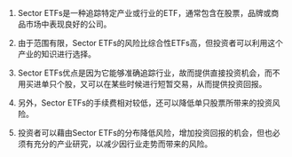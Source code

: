 

1. Sector ETFs是一种追踪特定产业或行业的ETF，通常包含在股票，品牌或商品市场中表现良好的公司。

2. 由于范围有限，Sector ETFs的风险比综合性ETFs高，但投资者可以利用这个产业的知识进行选择。

3. Sector ETFs优点是因为它能够准确追踪行业，故而提供直接投资机会，而不用买进单只个股，又可以在某些时候进行短暂交易，从而提供投资回报。

4. 另外，Sector ETFs的手续费相对较低，还可以降低单只股票所带来的投资风险。

5. 投资者可以藉由Sector ETFs的分布降低风险，增加投资回报的机会，但也必须有充分的产业研究，以减少因行业走势而带来的风险。